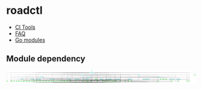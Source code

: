 # roadctl

- [CI Tools](ci.md)
- [FAQ](FAQ.md)
- [Go modules](modules.md)


## Module dependency 

![Not Found](roadctldepgraph.png)
